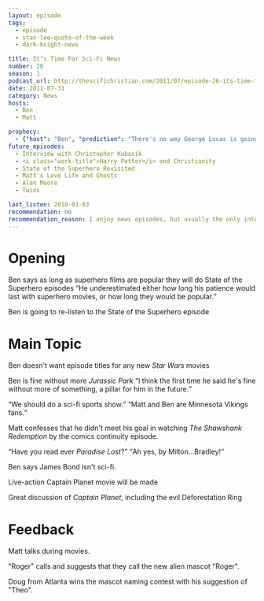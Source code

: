 ```yaml
---
layout: episode
tags:
  - episode
  - stan-lee-quote-of-the-week
  - dark-knight-news 

title: It’s Time For Sci-Fi News
number: 26
season: 1
podcast_url: http://thescifichristian.com/2011/07/episode-26-its-time-for-sci-fi-news/
date: 2011-07-31
category: News
hosts:
  - Ben
  - Matt

prophecy: 
  - {"host": "Ben", "prediction": "There's no way George Lucas is going to let someone else direct a <i class='work-title'>Star Wars</i> movie.", "veracity": false, "comments": "Lucas sold <i class='work-title'>Star Wars</i> to Disney a little over a year later."}
future_episodes: 
  - Interview with Christopher Kubasik
  - <i class="work-title">Harry Potter</i> and Christianity
  - State of the Superhero Revisited
  - Matt's Love Life and Ghosts
  - Alan Moore
  - Twins 

last_listen: 2018-03-03
recommendation: no
recommendation_reason: I enjoy news episodes, but usually the only interesting part of old news is seeing it in hindsight, and you can read this guide to get that.
---
```

# Opening
Ben says as long as superhero films are popular they will do State of the Superhero episodes <q class="archivist inline">He underestimated either how long his patience would last with superhero movies, or how long they would be popular.</q>

Ben is going to re-listen to the State of the Superhero episode



# Main Topic

Ben doesn't want episode titles for any new <i class="work-title">Star Wars</i> movies

Ben is fine without more <i class="work-title">Jurassic Park</i> <q class="archivist inline">I think the first time he said he's fine without more of something, a pillar for him in the future.</q>

<div class="quote">
  <q class="matt">We should do a sci-fi sports show.</q>
  <q class="archivist">Matt and Ben are Minnesota Vikings fans.</q>
</div>

Matt confesses that he didn't meet his goal in watching <i class="work-title">The Shawshank Redemption</i> by the comics continuity episode.

<div class="quote">
  <q class="ben">Have you read ever <i class="work-title">Paradise Lost</i>?</q>
  <q class="matt">Ah yes, by Milton...Bradley!</q>
</div>

Ben says James Bond isn't sci-fi.

Live-action Captain Planet movie will be made

Great discussion of <i class="work-title">Captain Planet</i>, including the evil Deforestation Ring



# Feedback
Matt talks during movies.

"Roger" calls and suggests that they call the new alien mascot "Roger".

Doug from Atlanta wins the mascot naming contest with his suggestion of "Theo".